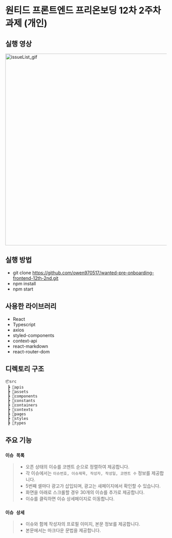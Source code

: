 # 원티드 프론트엔드 프리온보딩 12차 2주차 과제 (개인)

## 실행 영상 
 <img width="600" height='600' alt="issueList_gif" src="https://github.com/owen970517/wanted-pre-onboarding-frontend-12th-2nd/assets/75247323/06108ad0-4d21-4270-88eb-8e268af9dadb" />

## 실행 방법
- git clone https://github.com/owen970517/wanted-pre-onboarding-frontend-12th-2nd.git
- npm install
- npm start

## 사용한 라이브러리
- React
- Typescript
- axios
- styled-components
- context-api
- react-markdown
- react-router-dom

## 디렉토리 구조
```
📦src
 ┣ 📂apis
 ┣ 📂assets
 ┣ 📂components
 ┣ 📂constants
 ┣ 📂containers
 ┣ 📂contexts
 ┣ 📂pages
 ┣ 📂styles
 ┣ 📂types
 ```


## 주요 기능

### `이슈 목록`
> - 오픈 상태의 이슈를 코멘트 순으로 정렬하여 제공합니다.
> - 각 이슈에서는 `이슈번호, 이슈제목, 작성자, 작성일, 코멘트 수` 정보를 제공합니다.
> - 5번째 셀마다 광고가 삽입되며, 광고는 새페이지에서 확인할 수 있습니다.
> - 화면을 아래로 스크롤할 경우 30개의 이슈를 추가로 제공합니다.
> - 이슈를 클릭하면 이슈 상세페이지로 이동합니다.

### `이슈 상세`
> - 이슈와 함께 작성자의 프로필 이미지, 본문 정보를 제공합니다.
> - 본문에서는 마크다운 문법을 제공합니다.
